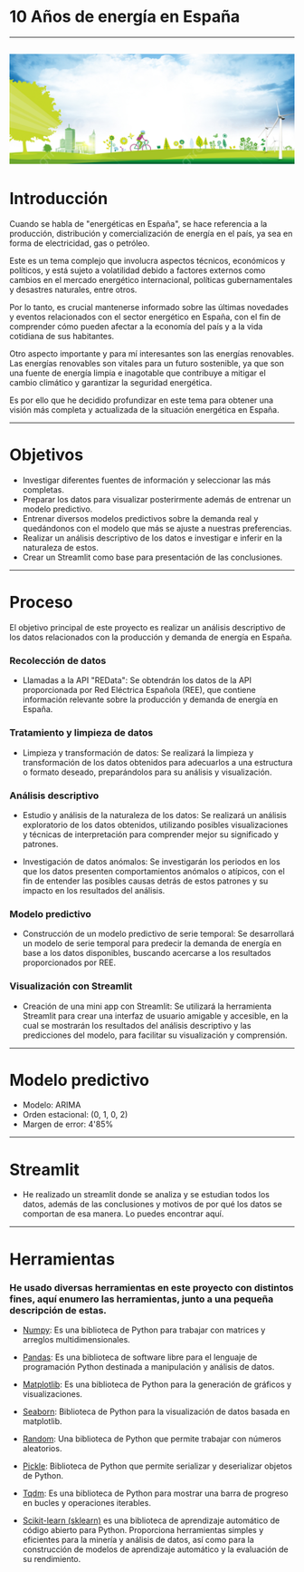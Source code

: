 # 10 Años de energía en España
---
![portada](images/imagen_verde.jpg)
---
# Introducción
Cuando se habla de "energéticas en España", se hace referencia a la producción, distribución y comercialización de energía en el país, ya sea en forma de electricidad, gas o petróleo.

Este es un tema complejo que involucra aspectos técnicos, económicos y políticos, y está sujeto a volatilidad debido a factores externos como cambios en el mercado energético internacional, políticas gubernamentales y desastres naturales, entre otros. 

Por lo tanto, es crucial mantenerse informado sobre las últimas novedades y eventos relacionados con el sector energético en España, con el fin de comprender cómo pueden afectar a la economía del país y a la vida cotidiana de sus habitantes. 

Otro aspecto importante y para mí interesantes son las energías renovables. Las energías renovables son vitales para un futuro sostenible, ya que son una fuente de energía limpia e inagotable que contribuye a mitigar el cambio climático y garantizar la seguridad energética. 

Es por ello que he decidido profundizar en este tema para obtener una visión más completa y actualizada de la situación energética en España.

---
# Objetivos
- Investigar diferentes fuentes de información y seleccionar las más completas.
- Preparar los datos para visualizar posterirmente además de entrenar un modelo predictivo.
- Entrenar diversos modelos predictivos sobre la demanda real y quedándonos con el modelo que más se ajuste a nuestras preferencias.
- Realizar un análisis descriptivo de los datos e investigar e inferir en la naturaleza de estos.
- Crear un Streamlit como base para presentación de las conclusiones.

---
# Proceso
El objetivo principal de este proyecto es realizar un análisis descriptivo de los datos relacionados con la producción y demanda de energía en España.

### Recolección de datos

- Llamadas a la API "REData": Se obtendrán los datos de la API proporcionada por Red Eléctrica Española (REE), que contiene información relevante sobre la producción y demanda de energía en España.

### Tratamiento y limpieza de datos

- Limpieza y transformación de datos: Se realizará la limpieza y transformación de los datos obtenidos para adecuarlos a una estructura o formato deseado, preparándolos para su análisis y visualización.

### Análisis descriptivo

- Estudio y análisis de la naturaleza de los datos: Se realizará un análisis exploratorio de los datos obtenidos, utilizando posibles visualizaciones y técnicas de interpretación para comprender mejor su significado y patrones.

- Investigación de datos anómalos: Se investigarán los periodos en los que los datos presenten comportamientos anómalos o atípicos, con el fin de entender las posibles causas detrás de estos patrones y su impacto en los resultados del análisis.

### Modelo predictivo

- Construcción de un modelo predictivo de serie temporal: Se desarrollará un modelo de serie temporal para predecir la demanda de energía en base a los datos disponibles, buscando acercarse a los resultados proporcionados por REE.

### Visualización con Streamlit

- Creación de una mini app con Streamlit: Se utilizará la herramienta Streamlit para crear una interfaz de usuario amigable y accesible, en la cual se mostrarán los resultados del análisis descriptivo y las predicciones del modelo, para facilitar su visualización y comprensión.

---
# Modelo predictivo
- Modelo: ARIMA
- Orden estacional: (0, 1, 0, 2)
- Margen de error: 4'85%
---
# Streamlit
- He realizado un streamlit donde se analiza y se estudian todos los datos, además de las conclusiones y motivos de por qué los datos se comportan de esa manera. Lo puedes encontrar aquí.
---
# Herramientas
### He usado diversas herramientas en este proyecto con distintos fines, aquí enumero las herramientas, junto a una pequeña descripción de estas.

- [Numpy](https://numpy.org/): Es una biblioteca de Python para trabajar con matrices y arreglos multidimensionales.
- [Pandas](https://pandas.pydata.org/): Es una biblioteca de software libre para el lenguaje de programación Python destinada a manipulación y análisis de datos.

- [Matplotlib](https://matplotlib.org/): Es una biblioteca de Python para la generación de gráficos y visualizaciones.

- [Seaborn](https://seaborn.pydata.org/): Biblioteca de Python para la visualización de datos basada en matplotlib.

- [Random](https://docs.python.org/3/library/random.html): Una biblioteca de Python que permite trabajar con números aleatorios.

- [Pickle](https://docs.python.org/3/library/pickle.html): Biblioteca de Python que permite serializar y deserializar objetos de Python.

- [Tqdm](https://github.com/tqdm/tqdm): Es una biblioteca de Python para mostrar una barra de progreso en bucles y operaciones iterables.

- [Scikit-learn (sklearn)](https://scikit-learn.org/stable/) es una biblioteca de aprendizaje automático de código abierto para Python. Proporciona herramientas simples y eficientes para la minería y análisis de datos, así como para la construcción de modelos de aprendizaje automático y la evaluación de su rendimiento.